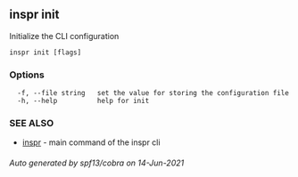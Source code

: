 ## inspr init

Initialize the CLI configuration

```
inspr init [flags]
```

### Options

```
  -f, --file string   set the value for storing the configuration file
  -h, --help          help for init
```

### SEE ALSO

* [inspr](inspr.md)	 - main command of the inspr cli

###### Auto generated by spf13/cobra on 14-Jun-2021
